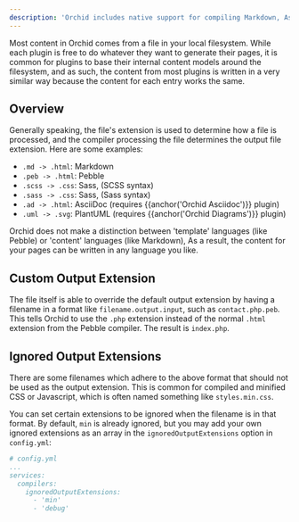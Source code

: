 ```yaml
---
description: 'Orchid includes native support for compiling Markdown, Asciidoc, Pebble, SCSS, PlantUML diagrams, and more.'
---
```


Most content in Orchid comes from a file in your local filesystem. While each plugin is free to do whatever they want to
generate their pages, it is common for plugins to base their internal content models around the filesystem, and as such, 
the content from most plugins is written in a very similar way because the content for each entry works the same.

## Overview 

Generally speaking, the file's extension is used to determine how a file is processed, and the compiler processing the 
file determines the output file extension. Here are some examples:

- `.md -> .html`: Markdown 
- `.peb -> .html`: Pebble 
- `.scss -> .css`: Sass, (SCSS syntax)
- `.sass -> .css`: Sass, (Sass syntax)
- `.ad -> .html`: AsciiDoc (requires {{anchor('Orchid Asciidoc')}} plugin)
- `.uml -> .svg`: PlantUML (requires {{anchor('Orchid Diagrams')}} plugin)

Orchid does not make a distinction between 'template' languages (like Pebble) or 'content' languages (like Markdown), As
a result, the content for your pages can be written in any language you like.

## Custom Output Extension

The file itself is able to override the default output extension by having a filename in a format like 
`filename.output.input`, such as `contact.php.peb`. This tells Orchid to use the `.php` extension instead of the normal
`.html` extension from the Pebble compiler. The result is `index.php`.

## Ignored Output Extensions

There are some filenames which adhere to the above format that should not be used as the output extension. This is 
common for compiled and minified CSS or Javascript, which is often named something like `styles.min.css`. 

You can set certain extensions to be ignored when the filename is in that format. By default, `min` is already ignored, 
but you may add your own ignored extensions as an array in the `ignoredOutputExtensions` option in `config.yml`:

```yaml
# config.yml
...
services:
  compilers:
    ignoredOutputExtensions:
      - 'min'
      - 'debug'
```
